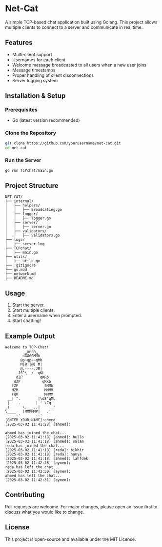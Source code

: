 # Net-Cat

A simple TCP-based chat application built using Golang. This project allows multiple clients to connect to a server and communicate in real time.

## Features
- Multi-client support
- Usernames for each client
- Welcome message broadcasted to all users when a new user joins
- Message timestamps
- Proper handling of client disconnections
- Server logging system

## Installation & Setup

### Prerequisites
- Go (latest version recommended)

### Clone the Repository
```sh
git clone https://github.com/yourusername/net-cat.git
cd net-cat
```

### Run the Server
```sh
go run TCPchat/main.go
```

## Project Structure
```
NET-CAT/
├── internal/
│   ├── helpers/
│   │   ├── Broadcating.go
│   ├── logger/
│   │   ├── logger.go
│   ├── server/
│   │   ├── server.go
│   ├── validators/
│   │   ├── validators.go
├── logs/
│   ├── server.log
├── TCPchat/
│   ├── main.go
├── utils/
│   ├── utils.go
├── .gitignore
├── go.mod
├── network.md
├── README.md
```

## Usage
1. Start the server.
2. Start multiple clients.
3. Enter a username when prompted.
4. Start chatting!

## Example Output
```
Welcome to TCP-Chat!
         _nnnn_
        dGGGGMMb
       @p~qp~~qMb
       M|@||@) M|
       @,----.JM|
      JS^\__/  qKL
     dZP        qKRb
    dZP          qKKb
   fZP            SMMb
   HZM            MMMM
   FqM            MMMM
 __| ".        |\dS"qML
 |    .       | ' \Zq
_)      \.___.,|     .'
\____   )MMMMMP|   .'
     -'       --'
[ENTER YOUR NAME]:ahmed
[2025-03-02 11:41:28] [ahmed]: 
```
```
ahmed has joined the chat...
[2025-03-02 11:41:18] [ahmed]: hello
[2025-03-02 11:41:18] [ahmed]: salam
reda has joined the chat...
[2025-03-02 11:41:18] [reda]: bikhir
[2025-03-02 11:41:18] [reda]: hanya
[2025-03-02 11:41:18] [ahmed]: lahfdek
[2025-03-02 11:42:28] [aymen]: 
reda has left the chat...
[2025-03-02 11:42:30] [aymen]: 
ahmed has left the chat...
[2025-03-02 11:42:31] [aymen]: 
```
## Contributing
Pull requests are welcome. For major changes, please open an issue first to discuss what you would like to change.

## License
This project is open-source and available under the MIT License.

